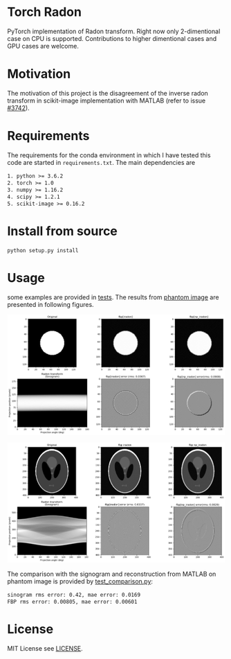 # Torch Radon 
PyTorch implementation of Radon transform. Right now only 2-dimentional case on CPU is supported. Contributions to higher dimentional cases and GPU cases are welcome.

# Motivation
The motivation of this project is the disagreement of the inverse radon transform in scikit-image implementation with MATLAB (refer to issue [#3742](https://github.com/scikit-image/scikit-image/issues/3742)).

# Requirements
The requirements for the conda environment in which I have tested this code are started in `requirements.txt`. The main dependencies are

    1. python >= 3.6.2
    2. torch >= 1.0
    3. numpy >= 1.16.2
    4. scipy >= 1.2.1
    5. scikit-image >= 0.16.2

# Install from source
    python setup.py install

# Usage
some examples are provided in [tests](https://github.com/AlbertZhangHIT/torch-radon/tree/master/tests). The results from [phantom image](https://github.com/AlbertZhangHIT/torch-radon/tree/master/tests/test_phantom.py) are presented in following figures.

![](/tests/test_circular.png)

![](/tests/test_phantom.png)

The comparison with the signogram and reconstruction from MATLAB on phantom image is provided by [test_comparison.py](https://github.com/AlbertZhangHIT/torch-radon/tree/master/tests/test_comparison.py):

    sinogram rms error: 0.42, mae error: 0.0169
    FBP rms error: 0.00805, mae error: 0.00601

# License
MIT License see [LICENSE](https://github.com/AlbertZhangHIT/torch-radon/tree/master/LICENSE).